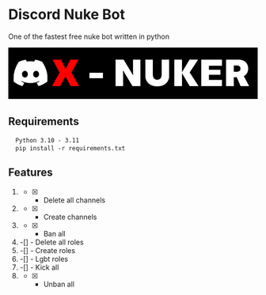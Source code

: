 
# Discord Nuke Bot

One of the fastest free nuke bot written in python


![Logo](https://github.com/humveee/files/blob/main/th5xamgrr6se0x5ro4g6.png?raw=true)


## Requirements


```
  Python 3.10 - 3.11
  pip install -r requirements.txt
```

## Features


1. -[x] - Delete all channels
2. -[x] - Create channels
3. -[x] - Ban all
4. -[] - Delete all roles
5. -[] - Create roles
6. -[] - Lgbt roles
7. -[] - Kick all
8. -[x] - Unban all
